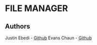 # FILE MANAGER
## Authors
Justin Ebedi - [Github](https://github.com/La-Programmer)
Evans Chaun - [Github](https://github.com/Evanslodoctor)